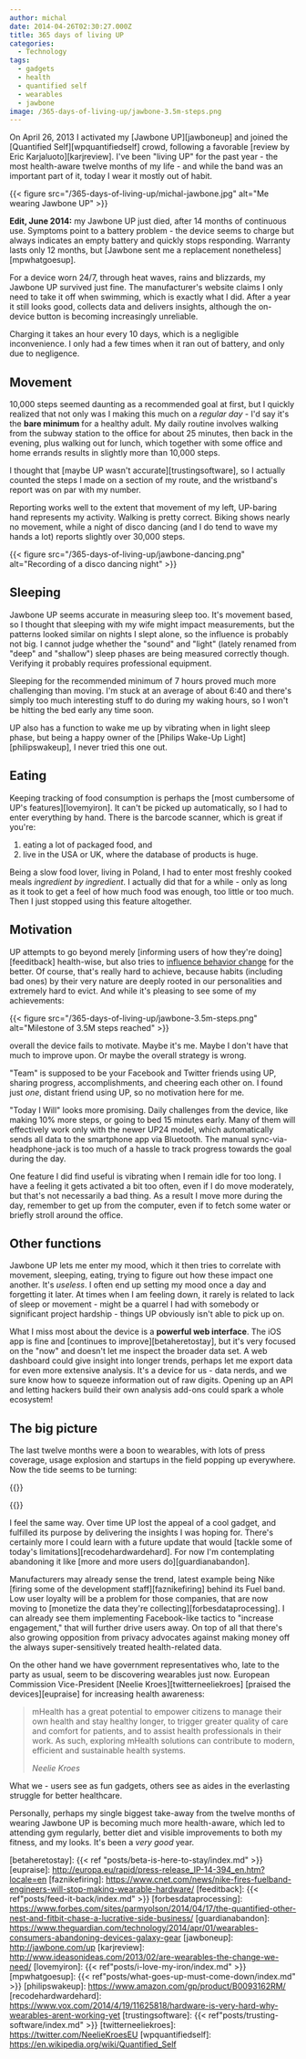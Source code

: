 ```yaml
---
author: michal
date: 2014-04-26T02:30:27.000Z
title: 365 days of living UP
categories:
  - Technology
tags:
  - gadgets
  - health
  - quantified self
  - wearables
  - jawbone
image: /365-days-of-living-up/jawbone-3.5m-steps.png
---
```


On April 26, 2013 I activated my [Jawbone UP][jawboneup] and joined the [Quantified Self][wpquantifiedself] crowd, following a favorable [review by Eric Karjaluoto][karjreview]. I've been "living UP" for the past year - the most health-aware twelve months of my life - and while the band was an important part of it, today I wear it mostly out of habit.

<!--more-->

{{< figure src="/365-days-of-living-up/michal-jawbone.jpg" alt="Me wearing Jawbone UP" >}}

__Edit, June 2014:__ my Jawbone UP just died, after 14 months of continuous use. Symptoms point to a battery problem - the device seems to charge but always indicates an empty battery and quickly stops responding. Warranty lasts only 12 months, but [Jawbone sent me a replacement nonetheless][mpwhatgoesup].

For a device worn 24/7, through heat waves, rains and blizzards, my Jawbone UP survived just fine. The manufacturer's website claims I only need to take it off when swimming, which is exactly what I did. After a year it still looks good, collects data and delivers insights, although the on-device button is becoming increasingly unreliable.

Charging it takes an hour every 10 days, which is a negligible inconvenience. I only had a few times when it ran out of battery, and only due to negligence.

## Movement

10,000 steps seemed daunting as a recommended goal at first, but I quickly realized that not only was I making this much on a _regular day_ - I'd say it's the __bare minimum__ for a healthy adult. My daily routine involves walking from the subway station to the office for about 25 minutes, then back in the evening, plus walking out for lunch, which together with some office and home errands results in slightly more than 10,000 steps.

I thought that [maybe UP wasn't accurate][trustingsoftware], so I actually counted the steps I made on a section of my route, and the wristband's report was on par with my number.

Reporting works well to the extent that movement of my left, UP-baring hand represents my activity. Walking is pretty correct. Biking shows nearly no movement, while a night of disco dancing (and I do tend to wave my hands a lot) reports slightly over 30,000 steps.

{{< figure src="/365-days-of-living-up/jawbone-dancing.png" alt="Recording of a disco dancing night" >}}

## Sleeping

Jawbone UP seems accurate in measuring sleep too. It's movement based, so I thought that sleeping with my wife might impact measurements, but the patterns looked similar on nights I slept alone, so the influence is probably not big. I cannot judge whether the "sound" and "light" (lately renamed from "deep" and "shallow") sleep phases are being measured correctly though. Verifying it probably requires professional equipment.

Sleeping for the recommended minimum of 7 hours proved much more challenging than moving. I'm stuck at an average of about 6:40 and there's simply too much interesting stuff to do during my waking hours, so I won't be hitting the bed early any time soon.

UP also has a function to wake me up by vibrating when in light sleep phase, but being a happy owner of the [Philips Wake-Up Light][philipswakeup], I never tried this one out.

## Eating

Keeping tracking of food consumption is perhaps the [most cumbersome of UP's features][lovemyiron]. It can't be picked up automatically, so I had to enter everything by hand. There is the barcode scanner, which is great if you're:

1. eating a lot of packaged food, and
2. live in the USA or UK, where the database of products is huge.

Being a slow food lover, living in Poland, I had to enter most freshly cooked meals _ingredient by ingredient_. I actually did that for a while - only as long as it took to get a feel of how much food was enough, too little or too much. Then I just stopped using this feature altogether.

## Motivation

UP attempts to go beyond merely [informing users of how they're doing][feeditback] health-wise, but also tries to [influence behavior change][amazondesignbehavior] for the better. Of course, that's really hard to achieve, because habits (including bad ones) by their very nature are deeply rooted in our personalities and extremely hard to evict. And while it's pleasing to see some of my achievements:

{{< figure src="/365-days-of-living-up/jawbone-3.5m-steps.png" alt="Milestone of 3.5M steps reached" >}}

overall the device fails to motivate. Maybe it's me. Maybe I don't have that much to improve upon. Or maybe the overall strategy is wrong.

"Team" is supposed to be your Facebook and Twitter friends using UP, sharing progress, accomplishments, and cheering each other on. I found just _one_, distant friend using UP, so no motivation here for me.

"Today I Will" looks more promising. Daily challenges from the device, like making 10% more steps, or going to bed 15 minutes early. Many of them will effectively work only with the newer UP24 model, which automatically sends all data to the smartphone app via Bluetooth. The manual sync-via-headphone-jack is too much of a hassle to track progress towards the goal during the day.

One feature I did find useful is vibrating when I remain idle for too long. I have a feeling it gets activated a bit too often, even if I do move moderately, but that's not necessarily a bad thing. As a result I move more during the day, remember to get up from the computer, even if to fetch some water or briefly stroll around the office.

## Other functions

Jawbone UP lets me enter my mood, which it then tries to correlate with movement, sleeping, eating, trying to figure out how these impact one another. It's _useless_. I often end up setting my mood once a day and forgetting it later. At times when I am feeling down, it rarely is related to lack of sleep or movement - might be a quarrel I had with somebody or significant project hardship - things UP obviously isn't able to pick up on.

What I miss most about the device is a __powerful web interface__. The iOS app is fine and [continues to improve][betaheretostay], but it's very focused on the "now" and doesn't let me inspect the broader data set. A web dashboard could give insight into longer trends, perhaps let me export data for even more extensive analysis. It's a device for us - data nerds, and we sure know how to squeeze information out of raw digits. Opening up an API and letting hackers build their own analysis add-ons could spark a whole ecosystem!

## The big picture

The last twelve months were a boon to wearables, with lots of press coverage, usage explosion and startups in the field popping up everywhere. Now the tide seems to be turning:

{{<x user="girlie_mac" id="457324602025209856">}}

{{<x user="girlie_mac" id="457325225189728256">}}

I feel the same way. Over time UP lost the appeal of a cool gadget, and fulfilled its purpose by delivering the insights I was hoping for. There's certainly more I could learn with a future update that would [tackle some of today's limitations][recodehardwardehard]. For now I'm contemplating abandoning it like [more and more users do][guardianabandon].

Manufacturers may already sense the trend, latest example being Nike [firing some of the development staff][faznikefiring] behind its Fuel band. Low user loyalty will be a problem for those companies, that are now moving to [monetize the data they're collecting][forbesdataprocessing]. I can already see them implementing Facebook-like tactics to "increase engagement," that will further drive users away. On top of all that there's also growing opposition from privacy advocates against making money off the always super-sensitively treated health-related data.

On the other hand we have government representatives who, late to the party as usual, seem to be discovering wearables just now. European Commission Vice-President [Neelie Kroes][twitterneeliekroes] [praised the devices][eupraise] for increasing health awareness:

> mHealth has a great potential to empower citizens to manage their own health and stay healthy longer, to trigger greater quality of care and comfort for patients, and to assist health professionals in their work. As such, exploring mHealth solutions can contribute to modern, efficient and sustainable health systems.
>
> <cite>Neelie Kroes</cite>

What we - users see as fun gadgets, others see as aides in the everlasting struggle for better healthcare.

Personally, perhaps my single biggest take-away from the twelve months of wearing Jawbone UP is becoming much more health-aware, which led to attending gym regularly, better diet and visible improvements to both my fitness, and my looks. It's been a _very good_ year.

[amazondesignbehavior]: https://www.amazon.com/gp/product/1449367623/
[betaheretostay]: {{< ref "posts/beta-is-here-to-stay/index.md" >}}
[eupraise]: http://europa.eu/rapid/press-release_IP-14-394_en.htm?locale=en
[faznikefiring]: https://www.cnet.com/news/nike-fires-fuelband-engineers-will-stop-making-wearable-hardware/
[feeditback]: {{< ref"posts/feed-it-back/index.md" >}}
[forbesdataprocessing]: https://www.forbes.com/sites/parmyolson/2014/04/17/the-quantified-other-nest-and-fitbit-chase-a-lucrative-side-business/
[guardianabandon]: https://www.theguardian.com/technology/2014/apr/01/wearables-consumers-abandoning-devices-galaxy-gear
[jawboneup]: http://jawbone.com/up
[karjreview]: http://www.ideasonideas.com/2013/02/are-wearables-the-change-we-need/
[lovemyiron]: {{< ref"posts/i-love-my-iron/index.md" >}}
[mpwhatgoesup]: {{< ref"posts/what-goes-up-must-come-down/index.md" >}}
[philipswakeup]: https://www.amazon.com/gp/product/B0093162RM/
[recodehardwardehard]: https://www.vox.com/2014/4/19/11625818/hardware-is-very-hard-why-wearables-arent-working-yet
[trustingsoftware]: {{< ref"posts/trusting-software/index.md" >}}
[twitterneeliekroes]: https://twitter.com/NeelieKroesEU
[wpquantifiedself]: https://en.wikipedia.org/wiki/Quantified_Self

